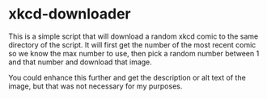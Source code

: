 # xkcd-downloader

This is a simple script that will download a random xkcd comic to the same directory of the script. It will first get the number of the most recent comic so we know the max number to use, then pick a random number between 1 and that number and download that image.

You could enhance this further and get the description or alt text of the image, but that was not necessary for my purposes.
